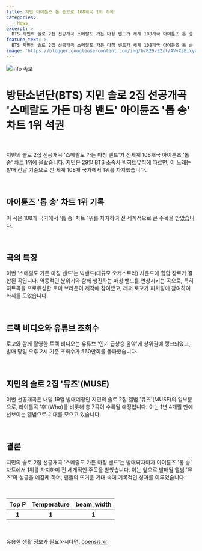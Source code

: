 ```yaml
---
title: 지민 아이튠즈 톱 송으로 108개국 1위 기록!
categories:
  - News
excerpt: >
  BTS 지민의 솔로 2집 선공개곡 스메랄도 가든 마칭 밴드가 세계 108개국 아이튠즈 톱 송 차트 1위를 차지했다. 이 곡은 힙합과 빅밴드 사운드가 결합된 역동적인 분위기가 특징으로, 아리아나 그란데의 히트곡을 프로듀싱한 토미 브라운과 래퍼 로꼬가 참여했다. 이에 관련된 트랙 비디오는 유튜브 인기 급상승 음악 상위권에 오르며 조회수 560만회를 넘어섰다. 또한, 2집 앨범 뮤즈(MUSE)는 내달 19일 발매 예정이며, 타이틀곡 후(Who)와 다른 7곡으로 구성된다.
feature_text: >
  BTS 지민의 솔로 2집 선공개곡 스메랄도 가든 마칭 밴드가 세계 108개국 아이튠즈 톱 송 차트 1위를 차지했다. 이 곡은 힙합과 빅밴드 사운드가 결합된 역동적인 분위기가 특징으로, 아리아나 그란데의 히트곡을 프로듀싱한 토미 브라운과 래퍼 로꼬가 참여했다. 이에 관련된 트랙 비디오는 유튜브 인기 급상승 음악 상위권에 오르며 조회수 560만회를 넘어섰다. 또한, 2집 앨범 뮤즈(MUSE)는 내달 19일 발매 예정이며, 타이틀곡 후(Who)와 다른 7곡으로 구성된다.
image: 'https://blogger.googleusercontent.com/img/b/R29vZ2xl/AVvXsEixyZcFfHzMRdzZMjFBmAUKJYCLCGyLL1o632UiGVXcaFdKo_bkvkuCioo0uUKlGfBVcT3P84aROyZIXSBEx3Aw5nCQ3pTgDom1WDC4m8eifvWiAmWEEVb4x6G_l8C0QH225ldMjyaFvpxGEBGNO37VmDTDMHGhJPq73UglMfDca1-0aw/s1600/blogspot.png'
---
```


<p><img src="https://blogger.googleusercontent.com/img/b/R29vZ2xl/AVvXsEixyZcFfHzMRdzZMjFBmAUKJYCLCGyLL1o632UiGVXcaFdKo_bkvkuCioo0uUKlGfBVcT3P84aROyZIXSBEx3Aw5nCQ3pTgDom1WDC4m8eifvWiAmWEEVb4x6G_l8C0QH225ldMjyaFvpxGEBGNO37VmDTDMHGhJPq73UglMfDca1-0aw/s1600/blogspot.png" alt="info 속보" /></p>

<h1 data-ke-size="size26">방탄소년단(BTS) 지민 솔로 2집 선공개곡 '스메랄도 가든 마칭 밴드' 아이튠즈 '톱 송' 차트 1위 석권</h1>

<p data-ke-size="size16">&nbsp;</p>

<p>지민의 솔로 2집 선공개곡 '스메랄도 가든 마칭 밴드'가 전세계 108개국 아이튠즈 '톱 송' 차트 1위에 올랐습니다. 지민은 29일 BTS 소속사 빅히트뮤직에 따르면, 이 노래는 발매 전날 기준으로 전 세계 108개 국가에서 1위를 차지했습니다.</p>

<p data-ke-size="size16">&nbsp;</p>

<h2 data-ke-size="size24">아이튠즈 '톱 송' 차트 1위 기록</h2>

<p data-ke-size="size16">이 곡은 108개 국가에서 '톱 송' 차트 1위를 차지하여 전 세계적으로 큰 주목을 받았습니다.</p>

<p data-ke-size="size16">&nbsp;</p>

<h2 data-ke-size="size24">곡의 특징</h2>

<p data-ke-size="size16">이번 '스메랄도 가든 마칭 밴드'는 빅밴드(대규모 오케스트라) 사운드에 힙합 장르가 결합된 곡입니다. 역동적인 분위기와 함께 행진하는 마칭 밴드를 연상시키는 곡으로, 특히 히트곡을 프로듀싱한 토미 브라운이 제작에 참여했고, 래퍼 로꼬가 피처링에 참여하여 화제를 모았습니다.</p>

<p data-ke-size="size16">&nbsp;</p>

<h2 data-ke-size="size24">트랙 비디오와 유튜브 조회수</h2>

<p data-ke-size="size16">로꼬와 함께 촬영한 트랙 비디오는 유튜브 '인기 급상승 음악'에 상위권에 랭크되었고, 발매 당일 오후 2시 기준 조회수가 560만회를 돌파했습니다.</p>

<p data-ke-size="size16">&nbsp;</p>

<h2 data-ke-size="size24">지민의 솔로 2집 '뮤즈'(MUSE)</h2>

<p data-ke-size="size16">이번 선공개곡은 내달 19일 발매예정인 지민의 솔로 2집 앨범 '뮤즈'(MUSE)의 일부분으로, 타이틀곡 '후'(Who)를 비롯해 총 7곡이 수록될 예정입니다. 이는 1년 4개월 만에 선보이는 앨범으로 기대를 모으고 있습니다.</p>

<p data-ke-size="size16">&nbsp;</p>

<h2 data-ke-size="size24">결론</h2>

<p data-ke-size="size16">지민의 솔로 2집 선공개곡 '스메랄도 가든 마칭 밴드'는 발매되자마자 아이튠즈 '톱 송' 차트에서 1위를 차지하며 전 세계적인 주목을 받았습니다. 이는 앞으로 발매될 앨범 '뮤즈'의 성공을 예감케 하며, 팬들의 뜨거운 기대 속에 기록적인 성과를 이루었습니다.</p>

<p data-ke-size="size16">&nbsp;</p>

<table>
    <thead>
        <tr>
            <th style="text-align: center;">Top P</th>
            <th style="text-align: center;">Temperature</th>
            <th style="text-align: center;">beam_width</th>
        </tr>
    </thead>
    <tbody>
        <tr>
            <td style="text-align: center; height: 17px;"><b>1</b></td>
            <td style="text-align: center; height: 17px;"><b>1</b></td>
            <td style="text-align: center; height: 17px;"><b>1</b></td>
        </tr>
    </tbody>
</table>

<p data-ke-size="size16">&nbsp;</p>
유용한 생활 정보가 필요하시다면, <a href="https://opensis.kr" rel="dofollow">opensis.kr</a>


